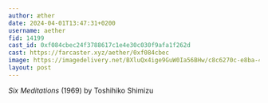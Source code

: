 ```yaml
---
author: æther
date: 2024-04-01T13:47:31+0200
username: aether
fid: 14199
cast_id: 0xf084cbec24f3788617c1e4e30c030f9afa1f262d
cast: https://farcaster.xyz/aether/0xf084cbec
image: https://imagedelivery.net/BXluQx4ige9GuW0Ia56BHw/c8c6270c-e8ba-4502-91f7-8efcf2613200/original
layout: post
---
```


_Six Meditations_ (1969)
by Toshihiko Shimizu

<img src='https://imagedelivery.net/BXluQx4ige9GuW0Ia56BHw/c8c6270c-e8ba-4502-91f7-8efcf2613200/original' alt='' referrerpolicy='no-referrer'/>
